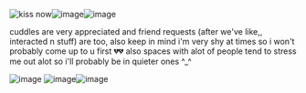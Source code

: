 ![kiss now](https://64.media.tumblr.com/e3c359afec3a1cd99c9d5fdaf2949847/01bba11fe5b8596b-78/s100x200/f55b09358547eba41eed5de0bfe901fa5e009b3d.pnj)![image](https://github.com/user-attachments/assets/baa9d147-ff72-4507-b716-101213b1f81a)![image](https://github.com/user-attachments/assets/85eda8c7-2fae-49d8-aebd-c32e0b3c1d33)

cuddles are very appreciated and friend requests (after we've like,, interacted n stuff) are too, also keep in mind i'm very shy at times so i won't probably come up to u first 💔💔 also spaces with alot of people tend to stress me out alot so i'll probably be in quieter ones ^_^ 

![image](https://github.com/user-attachments/assets/fd53ba67-7514-4ba3-8049-51268d505b42) ![image](https://github.com/user-attachments/assets/c22d04ef-8275-4bdf-82cf-c6ffa1f5d0a1)![image](https://github.com/user-attachments/assets/3c3a10d9-bf82-4185-8be7-169ddbb2b8de)






